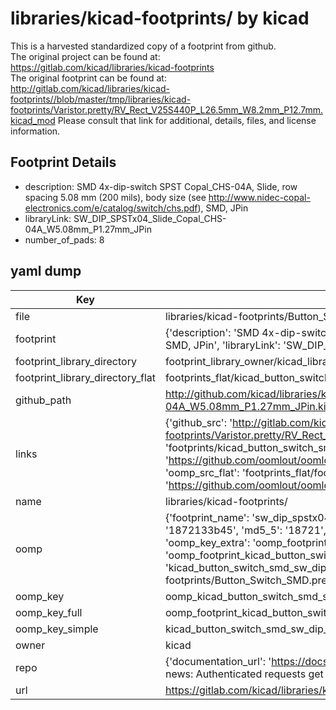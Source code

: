 # libraries/kicad-footprints/ by kicad  
This is a harvested standardized copy of a footprint from github.  
The original project can be found at:  
https://gitlab.com/kicad/libraries/kicad-footprints  
The original footprint can be found at:
http://gitlab.com/kicad/libraries/kicad-footprints//blob/master/tmp/libraries/kicad-footprints/Varistor.pretty/RV_Rect_V25S440P_L26.5mm_W8.2mm_P12.7mm.kicad_mod
Please consult that link for additional, details, files, and license information.  
## Footprint Details
* description: SMD 4x-dip-switch SPST Copal_CHS-04A, Slide, row spacing 5.08 mm (200 mils), body size  (see http://www.nidec-copal-electronics.com/e/catalog/switch/chs.pdf), SMD, JPin  
* libraryLink: SW_DIP_SPSTx04_Slide_Copal_CHS-04A_W5.08mm_P1.27mm_JPin  
* number_of_pads: 8  
## yaml dump  
| Key | Value |  
| --- | --- |  
| file | libraries/kicad-footprints/Button_Switch_SMD.pretty/SW_DIP_SPSTx04_Slide_Copal_CHS-04A_W5.08mm_P1.27mm_JPin.kicad_mod |  
| footprint | {'description': 'SMD 4x-dip-switch SPST Copal_CHS-04A, Slide, row spacing 5.08 mm (200 mils), body size  (see http://www.nidec-copal-electronics.com/e/catalog/switch/chs.pdf), SMD, JPin', 'libraryLink': 'SW_DIP_SPSTx04_Slide_Copal_CHS-04A_W5.08mm_P1.27mm_JPin', 'number_of_pads': 8} |  
| footprint_library_directory | footprint_library_owner/kicad_libraries/kicad-footprints/ |  
| footprint_library_directory_flat | footprints_flat/kicad_button_switch_smd_sw_dip_spstx04_slide_copal_chs_04a_w5_08mm_p1_27mm_jpin/working |  
| github_path | http://github.com/kicad/libraries/kicad-footprints//blob/master/tmp/libraries/kicad-footprints/Button_Switch_SMD.pretty/SW_DIP_SPSTx04_Slide_Copal_CHS-04A_W5.08mm_P1.27mm_JPin.kicad_mod |  
| links | {'github_src': 'http://gitlab.com/kicad/libraries/kicad-footprints//blob/master/tmp/libraries/kicad-footprints/Varistor.pretty/RV_Rect_V25S440P_L26.5mm_W8.2mm_P12.7mm.kicad_mod', 'github_src_repo': 'https://gitlab.com/kicad/libraries/kicad-footprints', 'oomp_bot': 'footprints/kicad_button_switch_smd_sw_dip_spstx04_slide_copal_chs_04a_w5_08mm_p1_27mm_jpin/working', 'oomp_bot_github': 'https://github.com/oomlout/oomlout_oomp_footprint_bot/tree/main/footprints/kicad_button_switch_smd_sw_dip_spstx04_slide_copal_chs_04a_w5_08mm_p1_27mm_jpin/working', 'oomp_src_flat': 'footprints_flat/footprints_flat/kicad_button_switch_smd_sw_dip_spstx04_slide_copal_chs_04a_w5_08mm_p1_27mm_jpin/working', 'oomp_src_flat_github': 'https://github.com/oomlout/oomlout_oomp_footprint_src/tree/main/footprints_flat/kicad_button_switch_smd_sw_dip_spstx04_slide_copal_chs_04a_w5_08mm_p1_27mm_jpin/working'} |  
| name | libraries/kicad-footprints/ |  
| oomp | {'footprint_name': 'sw_dip_spstx04_slide_copal_chs_04a_w5_08mm_p1_27mm_jpin', 'library_name': 'button_switch_smd', 'md5': '1872133b4595533fcdd3cb51358a35e6', 'md5_10': '1872133b45', 'md5_5': '18721', 'md5_6': '187213', 'oomp_key': 'oomp_kicad_button_switch_smd_sw_dip_spstx04_slide_copal_chs_04a_w5_08mm_p1_27mm_jpin', 'oomp_key_extra': 'oomp_footprint_kicad_button_switch_smd_sw_dip_spstx04_slide_copal_chs_04a_w5_08mm_p1_27mm_jpin', 'oomp_key_full': 'oomp_footprint_kicad_button_switch_smd_sw_dip_spstx04_slide_copal_chs_04a_w5_08mm_p1_27mm_jpin_187213', 'oomp_key_simple': 'kicad_button_switch_smd_sw_dip_spstx04_slide_copal_chs_04a_w5_08mm_p1_27mm_jpin', 'original_filename': 'libraries/kicad-footprints/Button_Switch_SMD.pretty/SW_DIP_SPSTx04_Slide_Copal_CHS-04A_W5.08mm_P1.27mm_JPin.kicad_mod', 'owner_name': 'kicad'} |  
| oomp_key | oomp_kicad_button_switch_smd_sw_dip_spstx04_slide_copal_chs_04a_w5_08mm_p1_27mm_jpin |  
| oomp_key_full | oomp_footprint_kicad_button_switch_smd_sw_dip_spstx04_slide_copal_chs_04a_w5_08mm_p1_27mm_jpin |  
| oomp_key_simple | kicad_button_switch_smd_sw_dip_spstx04_slide_copal_chs_04a_w5_08mm_p1_27mm_jpin |  
| owner | kicad |  
| repo | {'documentation_url': 'https://docs.github.com/rest/overview/resources-in-the-rest-api#rate-limiting', 'message': "API rate limit exceeded for 84.66.173.59. (But here's the good news: Authenticated requests get a higher rate limit. Check out the documentation for more details.)"} |  
| url | https://gitlab.com/kicad/libraries/kicad-footprints |  

